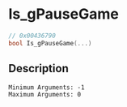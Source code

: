 # Is_gPauseGame
```c
// 0x00436790
bool Is_gPauseGame(...)
```
## Description
```
Minimum Arguments: -1
Maximum Arguments: 0
```
